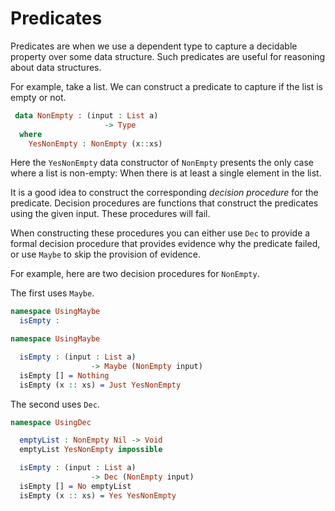 # Predicates

Predicates are when we use a dependent type to capture a decidable property over some data structure.
Such predicates are useful for reasoning about data structures.

For example, take a list.
We can construct a predicate to capture if the list is empty or not.

```idris
 data NonEmpty : (input : List a)
                     -> Type
  where
    YesNonEmpty : NonEmpty (x::xs)
```

Here the `YesNonEmpty` data constructor of `NonEmpty` presents the only case where a list is non-empty: When there is at least a single element in the list.

It is a good idea to construct the corresponding _decision procedure_ for the predicate.
Decision procedures are functions that construct the predicates using the given input.
These procedures will fail.

When constructing these procedures you can either use `Dec` to provide a formal decision procedure that provides evidence why the predicate failed, or use `Maybe` to skip the provision of evidence.

For example, here are two decision procedures for `NonEmpty`.

The first uses `Maybe`.

```idris
namespace UsingMaybe
  isEmpty :

namespace UsingMaybe

  isEmpty : (input : List a)
                  -> Maybe (NonEmpty input)
  isEmpty [] = Nothing
  isEmpty (x :: xs) = Just YesNonEmpty
```

The second uses `Dec`.

```idris
namespace UsingDec

  emptyList : NonEmpty Nil -> Void
  emptyList YesNonEmpty impossible

  isEmpty : (input : List a)
                  -> Dec (NonEmpty input)
  isEmpty [] = No emptyList
  isEmpty (x :: xs) = Yes YesNonEmpty
```
